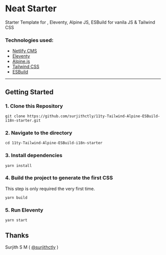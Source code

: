 # Neat Starter

Starter Template for , Eleventy, Alpine JS, ESBuild for vanila JS & Tailwind CSS


### Technologies used:

- [Netlify CMS](https://www.netlifycms.org/)
- [Eleventy](https://www.11ty.dev/)
- [Alpine.js](https://github.com/alpinejs/alpine)
- [Tailwind CSS](https://tailwindcss.com/)
- [ESBuild](https://esbuild.github.io/)

 -------------------------------------------------------------------


## Getting Started

### 1\. Clone this Repository

```
git clone https://github.com/surjithctly/11ty-Tailwind-Alpine-ESBuild-i18n-starter.git
```

### 2\. Navigate to the directory

```
cd 11ty-Tailwind-Alpine-ESBuild-i18n-starter 
```

### 3\. Install dependencies

```
yarn install
```

### 4\. Build the project to generate the first CSS

This step is only required the very first time.

```
yarn build
```

### 5\. Run Eleventy

```
yarn start
```

## Thanks

Surjith S M ( [@surjithctly](https://surjithctly.in/) )
